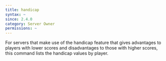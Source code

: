 ```yaml
---
title: handicap
syntax: ~
since: 2.4.0
category: Server Owner
permissions: ~
---
```


For servers that make use of the handicap feature that gives advantages to players with lower scores and disadvantages to those with higher scores, this command lists the handicap values by player.
